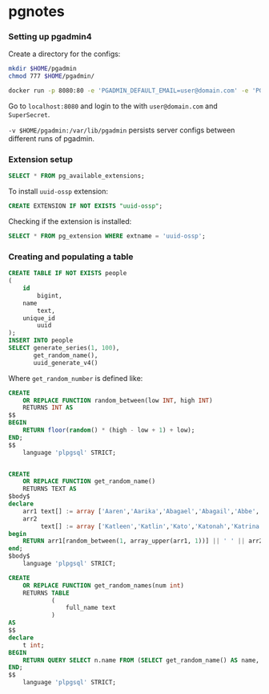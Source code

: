 # pgnotes

### Setting up pgadmin4
Create a directory for the configs:
```bash
mkdir $HOME/pgadmin
chmod 777 $HOME/pgadmin/
```
```bash
docker run -p 8080:80 -e 'PGADMIN_DEFAULT_EMAIL=user@domain.com' -e 'PGADMIN_DEFAULT_PASSWORD=SuperSecret' -v $HOME/pgadmin:/var/lib/pgadmin dpage/pgadmin4
```
Go to `localhost:8080` and login to the with `user@domain.com` and
`SuperSecret`.

`-v $HOME/pgadmin:/var/lib/pgadmin` persists server configs 
between different runs of pgadmin.


### Extension setup

```sql
SELECT * FROM pg_available_extensions;
```
To install `uuid-ossp` extension:
```sql
CREATE EXTENSION IF NOT EXISTS "uuid-ossp";
```

Checking if the extension is installed:
```sql
SELECT * FROM pg_extension WHERE extname = 'uuid-ossp';
```

### Creating and populating a table

```sql
CREATE TABLE IF NOT EXISTS people
(
    id
        bigint,
    name
        text,
    unique_id
        uuid
);
INSERT INTO people
SELECT generate_series(1, 100),
       get_random_name(),
       uuid_generate_v4()
```
Where ` get_random_number ` is defined like:

```sql
CREATE
    OR REPLACE FUNCTION random_between(low INT, high INT)
    RETURNS INT AS
$$
BEGIN
    RETURN floor(random() * (high - low + 1) + low);
END;
$$
    language 'plpgsql' STRICT;


CREATE
    OR REPLACE FUNCTION get_random_name()
    RETURNS TEXT AS
$body$
declare
    arr1 text[] := array ['Aaren','Aarika','Abagael','Abagail','Abbe','Abbey','Abbi','Abbie','Abby','Abbye','Abigael','Abigail','Abigale','Abra','Ada','Adah','Adaline','Adan','Adara','Adda','Addi','Addia','Addie','Addy','Adel','Adela'];
    arr2
         text[] := array ['Katleen','Katlin','Kato','Katonah','Katrina','Katrine','Katrinka','Katsuyama','Katt','Katti','Kattie','Katuscha','Katusha','Katushka','Katy','Katya','Katz','Katzen','Katzir','Katzman','Kauffman'];
begin
    RETURN arr1[random_between(1, array_upper(arr1, 1))] || ' ' || arr2[random_between(1, array_upper(arr2, 1))];
end;
$body$
    language 'plpgsql' STRICT;

CREATE
    OR REPLACE FUNCTION get_random_names(num int)
    RETURNS TABLE
            (
                full_name text
            )
AS
$$
declare
    t int;
BEGIN
    RETURN QUERY SELECT n.name FROM (SELECT get_random_name() AS name, generate_series(1, num) AS idx) AS n;
END;
$$
    language 'plpgsql' STRICT;
```